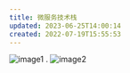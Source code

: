 ```yaml
---
title: 微服务技术栈
updated: 2023-06-25T14:00:14
created: 2022-07-19T15:55:53
---
```


![image1](../../../resources/1fa1ba5506c140c09430dce0ef7c1e85.png)
.
![image2](../../../resources/5fa28d02e82541f784357604e693c9df.png)

